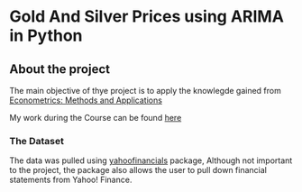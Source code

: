 # Gold And Silver Prices using ARIMA in Python

## About the project

The main objective of thye project is to apply the knowlegde gained from [Econometrics: Methods and Applications](https://www.coursera.org/learn/erasmus-econometrics) 

My work during the Course can be found [here](https://github.com/SanjayShetty01/Econometrics_Methods_and_Applications)

### The Dataset

The data was pulled using [yahoofinancials](https://pypi.org/project/yahoofinancials/) package, Although not important to the project, the package also allows the user to pull down financial statements from Yahoo! Finance. 


